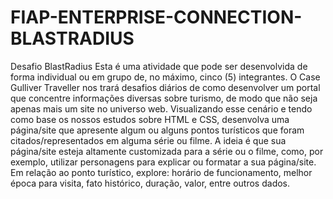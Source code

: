 # FIAP-ENTERPRISE-CONNECTION-BLASTRADIUS
Desafio BlastRadius  Esta é uma atividade que pode ser desenvolvida de forma individual ou em grupo de, no máximo, cinco (5) integrantes.  O Case Gulliver Traveller nos trará desafios diários de como desenvolver um portal que concentre informações diversas sobre turismo, de modo que não seja apenas mais um site no universo web.  Visualizando esse cenário e tendo como base os nossos estudos sobre HTML e CSS, desenvolva uma página/site que apresente algum ou alguns pontos turísticos que foram citados/representados em alguma série ou filme. A ideia é que sua página/site esteja altamente customizada para a série ou o filme, como, por exemplo, utilizar personagens para explicar ou formatar a sua página/site.  Em relação ao ponto turístico, explore: horário de funcionamento, melhor época para visita, fato histórico, duração, valor, entre outros dados.
